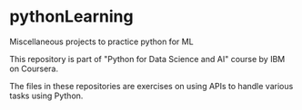 # pythonLearning
Miscellaneous projects to practice python for ML

This repository is part of "Python for Data Science and AI" course by IBM on Coursera.

The files in these repositories are exercises on using APIs to handle various tasks using Python.
